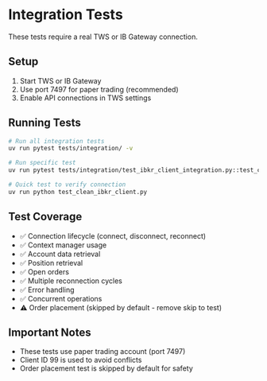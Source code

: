 # Integration Tests

These tests require a real TWS or IB Gateway connection.

## Setup

1. Start TWS or IB Gateway
2. Use port 7497 for paper trading (recommended)
3. Enable API connections in TWS settings

## Running Tests

```bash
# Run all integration tests
uv run pytest tests/integration/ -v

# Run specific test
uv run pytest tests/integration/test_ibkr_client_integration.py::test_connection_lifecycle -v

# Quick test to verify connection
uv run python test_clean_ibkr_client.py
```

## Test Coverage

- ✅ Connection lifecycle (connect, disconnect, reconnect)
- ✅ Context manager usage
- ✅ Account data retrieval
- ✅ Position retrieval
- ✅ Open orders
- ✅ Multiple reconnection cycles
- ✅ Error handling
- ✅ Concurrent operations
- ⚠️ Order placement (skipped by default - remove skip to test)

## Important Notes

- These tests use paper trading account (port 7497)
- Client ID 99 is used to avoid conflicts
- Order placement test is skipped by default for safety